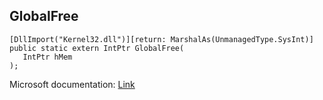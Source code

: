 ## GlobalFree

```
[DllImport("Kernel32.dll")][return: MarshalAs(UnmanagedType.SysInt)]
public static extern IntPtr GlobalFree(
   IntPtr hMem
);
```

Microsoft documentation: [Link](https://docs.microsoft.com/en-us/windows/win32/api/winbase/nf-winbase-globalfree)
